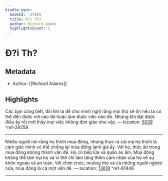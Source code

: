 ```yaml
---
kindle-sync:
  bookId: '27481'
  title: Ð?i Th?
  author: Richard Adams
  highlightsCount: 2
---
```

# Ð?i Th?
## Metadata
* Author: [[Richard Adams]]

## Highlights
Các bạn cũng biết, đôi khi ta để cho mình nghĩ rằng mọi thứ sẽ ổn nếu ta có thể đến được nơi nào đó hoặc làm được việc nào đó. Nhưng khi đạt được điều ấy rồi mới thấy mọi việc không đơn giản như vậy. — location: [5039]() ^ref-29258

---
Nhiều người nói rằng họ thích mùa đông, nhưng thực ra cái mà họ thích là cảm giác mình có thể chống lại mùa đông lạnh giá ấy. Với họ, thức ăn trong mùa đông không thành vấn đề. Họ có bếp lửa và quần áo ấm. Mùa đông không thể làm hại họ và vì thế chỉ làm tăng thêm cảm nhận của họ về sự khôn ngoan và an toàn. Với chim chóc, muông thú và cả những người nghèo nữa, mùa đông là cả một vấn đề. — location: [13618]() ^ref-61446

---
